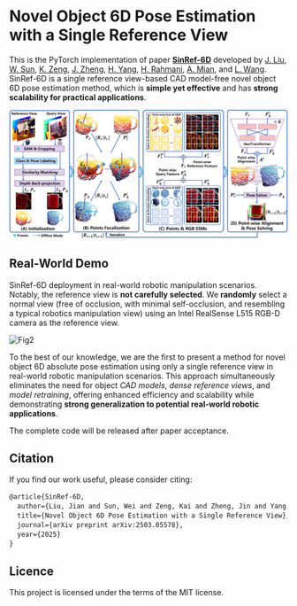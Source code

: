 # Novel Object 6D Pose Estimation with a Single Reference View

This is the PyTorch implementation of paper **[SinRef-6D](https://arxiv.org/abs/2503.05578)** developed by <a href="https://cnjliu.github.io/">J. Liu</a>, <a href="http://robotics.hnu.edu.cn/info/1071/1265.htm">W. Sun</a>, <a href="https://github.com/CNJianLiu/SinRef-6D">K. Zeng</a>, <a href="https://github.com/CNJianLiu/SinRef-6D">J. Zheng</a>, <a href="https://github.com/CNJianLiu/SinRef-6D">H. Yang</a>, <a href="https://sites.google.com/view/rahmaniatlu">H. Rahmani</a>, <a href="https://ajmalsaeed.net/">A. Mian</a>, and <a href="https://scholar.google.com.hk/citations?hl=zh-CN&user=SReb2csAAAAJ">L. Wang</a>. SinRef-6D is a single reference view-based CAD model-free novel object 6D pose estimation method, which is **simple yet effective** and has **strong scalability for practical applications**.

![Fig1](image/image.jpg)

## Real-World Demo
SinRef-6D deployment in real-world robotic manipulation scenarios. Notably, the reference view is **not carefully selected**. We **randomly** select a normal view (free of occlusion, with minimal self-occlusion, and resembling a typical robotics manipulation view) using an Intel RealSense L515 RGB-D camera as the reference view.

![Fig2](image/demo.gif)

To the best of our knowledge, we are the first to present a method for novel object 6D absolute pose estimation using only a single reference view in real-world robotic manipulation scenarios. This approach simultaneously eliminates the need for object *CAD models*, *dense reference views*, and *model retraining*, offering enhanced efficiency and scalability while demonstrating **strong generalization to potential real-world robotic applications**.

The complete code will be released after paper acceptance.

## Citation
If you find our work useful, please consider citing:
```latex
@article{SinRef-6D,
  author={Liu, Jian and Sun, Wei and Zeng, Kai and Zheng, Jin and Yang, Hui and Rahmani, Hossein and Mian, Ajmal and Wang, Lin},
  title={Novel Object 6D Pose Estimation with a Single Reference View},
  journal={arXiv preprint arXiv:2503.05578},
  year={2025}
}
```

## Licence

This project is licensed under the terms of the MIT license.
